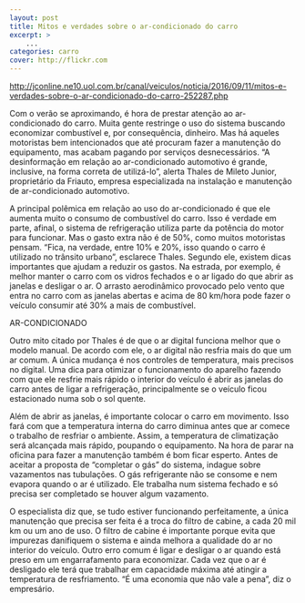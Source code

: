 ```yaml
---
layout: post
title: Mitos e verdades sobre o ar-condicionado do carro
excerpt: >
    ...
categories: carro
cover: http://flickr.com
---
```


http://jconline.ne10.uol.com.br/canal/veiculos/noticia/2016/09/11/mitos-e-verdades-sobre-o-ar-condicionado-do-carro-252287.php

Com o verão se aproximando, é hora de prestar atenção ao ar-condicionado do carro. Muita gente restringe o uso do sistema buscando economizar combustível e, por consequência, dinheiro. Mas há aqueles motoristas bem intencionados que até procuram fazer a manutenção do equipamento, mas acabam pagando por serviços desnecessários. “A desinformação em relação ao ar-condicionado automotivo é grande, inclusive, na forma correta de utilizá-lo”, alerta Thales de Mileto Junior, proprietário da Friauto, empresa especializada na instalação e manutenção de ar-condicionado automotivo.

A principal polêmica em relação ao uso do ar-condicionado é que ele aumenta muito o consumo de combustível do carro. Isso é verdade em parte, afinal, o sistema de refrigeração utiliza parte da potência do motor para funcionar. Mas o gasto extra não é de 50%, como muitos motoristas pensam. “Fica, na verdade, entre 10% e 20%, isso quando o carro é utilizado no trânsito urbano”, esclarece Thales. Segundo ele, existem dicas importantes que ajudam a reduzir os gastos. Na estrada, por exemplo, é melhor manter o carro com os vidros fechados e o ar ligado do que abrir as janelas e desligar o ar. O arrasto aerodinâmico provocado pelo vento que entra no carro com as janelas abertas e acima de 80 km/hora pode fazer o veículo consumir até 30% a mais de combustível.

AR-CONDICIONADO

Outro mito citado por Thales é de que o ar digital funciona melhor que o modelo manual. De acordo com ele, o ar digital não resfria mais do que um ar comum. A única mudança é nos controles de temperatura, mais precisos no digital. Uma dica para otimizar o funcionamento do aparelho fazendo com que ele resfrie mais rápido o interior do veículo é abrir as janelas do carro antes de ligar a refrigeração, principalmente se o veículo ficou estacionado numa sob o sol quente.

Além de abrir as janelas, é importante colocar o carro em movimento. Isso fará com que a temperatura interna do carro diminua antes que ar comece o trabalho de resfriar o ambiente. Assim, a temperatura de climatização será alcançada mais rápido, poupando o equipamento. Na hora de parar na oficina para fazer a manutenção também é bom ficar esperto. Antes de aceitar a proposta de “completar o gás” do sistema, indague sobre vazamentos nas tubulações. O gás refrigerante não se consome e nem evapora quando o ar é utilizado. Ele trabalha num sistema fechado e só precisa ser completado se houver algum vazamento.

O especialista diz que, se tudo estiver funcionando perfeitamente, a única manutenção que precisa ser feita é a troca do filtro de cabine, a cada 20 mil km ou um ano de uso. O filtro de cabine é importante porque evita que impurezas danifiquem o sistema e ainda melhora a qualidade do ar no interior do veículo. Outro erro comum é ligar e desligar o ar quando está preso em um engarrafamento para economizar. Cada vez que o ar é desligado ele terá que trabalhar em capacidade máxima até atingir a temperatura de resfriamento. “É uma economia que não vale a pena”, diz o empresário.

